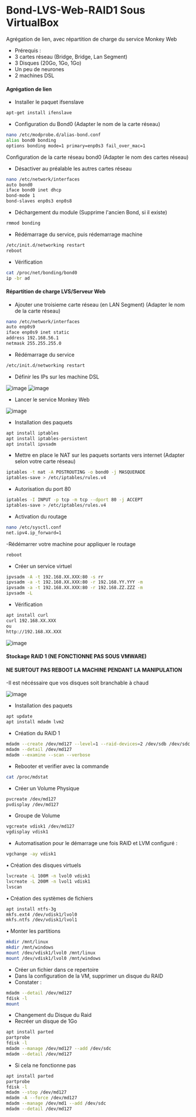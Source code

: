 # Bond-LVS-Web-RAID1 Sous VirtualBox
Agrégation de lien, avec répartition de charge du service Monkey Web

- Prérequis :
- 3 cartes réseau (Bridge, Bridge, Lan Segment)
- 3 Disques (20Go, 1Go, 1Go)
- Un peu de neurones
- 2 machines DSL

#### Agrégation de lien

- Installer le paquet ifsenslave
```bash
apt-get install ifenslave
```
- Configuration du Bond0 (Adapter le nom de la carte réseau)
```bash
nano /etc/modprobe.d/alias-bond.conf
alias bond0 bonding
options bonding mode=1 primary=enp0s3 fail_over_mac=1
```
Configuration de la carte réseau bond0 (Adapter le nom des cartes réseau)
- Désactiver au préalable les autres cartes réseau
```bash
nano /etc/network/interfaces
auto bond0
iface bond0 inet dhcp
bond-mode 1
bond-slaves enp0s3 enp0s8
```
- Déchargement du module (Supprime l'ancien Bond, si il existe)
```bash
rmmod bonding
```
- Rédémarrage du service, puis rédemarrage machine
```bash
/etc/init.d/networking restart
reboot
```
- Vérification
```bash
cat /proc/net/bonding/bond0
ip -br ad
```

#### Répartition de charge LVS/Serveur Web
- Ajouter une troisieme carte réseau (en LAN Segment) (Adapter le nom de la carte réseau)
```bash
nano /etc/network/interfaces
auto enp0s9
iface enp0s9 inet static
address 192.168.56.1
netmask 255.255.255.0
```
- Rédémarrage du service
```bash
/etc/init.d/networking restart
```
- Définir les IPs sur les machine DSL

![image](https://user-images.githubusercontent.com/73076854/208649588-5a670e60-ac6e-46e7-bf1a-c74c293e7ea1.png)
![image](https://user-images.githubusercontent.com/73076854/208649638-3360df0e-f5e6-4c5b-b1ee-3cab56b60661.png)

- Lancer le service Monkey Web

![image](https://user-images.githubusercontent.com/73076854/208650237-a144f383-0dd0-43df-b6b5-a7b1e11f17b1.png)

- Installation des paquets
```bash
apt install iptables
apt install iptables-persistent
apt install ipvsadm
```
- Mettre en place le NAT sur les paquets sortants vers internet (Adapter selon votre carte réseau)
```bash
iptables -t nat -A POSTROUTING -o bond0 -j MASQUERADE
iptables-save > /etc/iptables/rules.v4
```
- Autorisation du port 80
```bash
iptables -I INPUT -p tcp -m tcp --dport 80 -j ACCEPT
iptables-save > /etc/iptables/rules.v4
```
- Activation du routage
```bash
nano /etc/sysctl.conf
net.ipv4.ip_forward=1
```
-Rédémarrer votre machine pour appliquer le routage
```bash
reboot
```
- Créer un service virtuel
```bash
ipvsadm -A -t 192.168.XX.XXX:80 -s rr
ipvsadm -a -t 192.168.XX.XXX:80 -r 192.168.YY.YYY -m
ipvsadm -a -t 192.168.XX.XXX:80 -r 192.168.ZZ.ZZZ -m
ipvsadm -L
```
- Vérification
```bash
apt install curl
curl 192.168.XX.XXX
ou
http://192.168.XX.XXX
```

![image](https://user-images.githubusercontent.com/73076854/208654898-56884b7f-ccf9-4194-b065-5c00422ac0a4.png)

#### Stockage RAID 1 (NE FONCTIONNE PAS SOUS VMWARE)
#### NE SURTOUT PAS REBOOT LA MACHINE PENDANT LA MANIPULATION

-Il est nécéssaire que vos disques soit branchable à chaud

![image](https://user-images.githubusercontent.com/73076854/208864749-dc000b05-e5ea-4ba5-ab88-fb54c326eaa1.png)

- Installation des paquets
```bash
apt update
apt install mdadm lvm2
```
- Création du RAID 1
```bash
mdadm --create /dev/md127 --level=1 --raid-devices=2 /dev/sdb /dev/sdc
mdadm --detail /dev/md127
mdadm --examine --scan --verbose
```
- Rebooter et verifier avec la commande 
```bash
cat /proc/mdstat 
```
- Créer un Volume Physique
```bash
pvcreate /dev/md127
pvdisplay /dev/md127
```
- Groupe de Volume
```bash
vgcreate vdisk1 /dev/md127
vgdisplay vdisk1
```
- Automatisation pour le démarrage une fois RAID et LVM configuré : 
```bash
vgchange -ay vdisk1
```
• Création des disques virtuels
```bash
lvcreate -L 100M -n lvol0 vdisk1
lvcreate -L 200M -n lvol1 vdisk1
lvscan
```
• Création des systèmes de fichiers
```bash
apt install ntfs-3g
mkfs.ext4 /dev/vdisk1/lvol0
mkfs.ntfs /dev/vdisk1/lvol1
```
• Monter les partitions
```bash
mkdir /mnt/linux
mkdir /mnt/windows
mount /dev/vdisk1/lvol0 /mnt/linux 
mount /dev/vdisk1/lvol0 /mnt/windows
```
- Créer un fichier dans ce repertoire
- Dans la configuration de la VM, supprimer un disque du RAID
- Constater : 
```bash
mdadm --detail /dev/md127
fdisk -l
mount
```
- Changement du Disque du Raid
- Recréer un disque de 1Go
```bash
apt install parted
partprobe
fdisk -l
mdadm --manage /dev/md127 --add /dev/sdc
mdadm --detail /dev/md127
```
- Si cela ne fonctionne pas
```bash
apt install parted
partprobe
fdisk -l
mdadm --stop /dev/md127
mdadm -A --force /dev/md127
mdadm --manage /dev/md1 --add /dev/sdc
mdadm --detail /dev/md127
```
